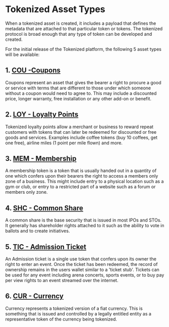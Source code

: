 # Tokenized Asset Types

When a tokenized asset is created, it includes a payload that defines the metadata that are attached to that particular token or tokens. The tokenized protocol is broad enough that any type of token can be developed and created.

For the initial release of the Tokenized platform, the following 5 asset types will be available:

## 1. [COU -Coupons](../assets/cou)

Coupons represent an asset that gives the bearer a right to procure a good or service with terms that are different to those under which someone without a coupon would need to agree to. This may include a discounted price, longer warranty, free installation or any other add-on or benefit.

## 2. [LOY - Loyalty Points](../assets/loy)

Tokenized loyalty points allow a merchant or business to reward repeat customers with tokens that can later be redeemed for discounted or free goods and services. Examples include coffee tokens (buy 10 coffees, get one free), airline miles (1 point per mile flown) and more.

## 3. [MEM - Membership](../assets/mem)

A membership token is a token that is usually handed out in a quantity of one which confers upon their bearers the right to access a members only zone of a business. This might include entry to a physical location such as a gym or club, or entry to a restricted part of a website such as a forum or members only zone.

## 4. [SHC - Common Share](../assets/shc)

A common share is the base security that is issued in most IPOs and STOs. It generally has shareholder rights attached to it such as the ability to vote in ballots and to create initiatives.

## 5. [TIC - Admission Ticket](../assets/tic)

An Admission ticket is a single use token that confers upon its owner the right to enter an event. Once the ticket has been redeemed, the record of ownership remains in the users wallet similar to a 'ticket stub'. Tickets can be used for any event including arena concerts, sports events, or to buy pay per view rights to an event streamed over the internet.

## 6. [CUR - Currency](../assets/cur)

Currency represents a tokenized version of a fiat currency. This is something that is issued and controlled by a legally entitled entity as a representative token of the currency being tokenized.
